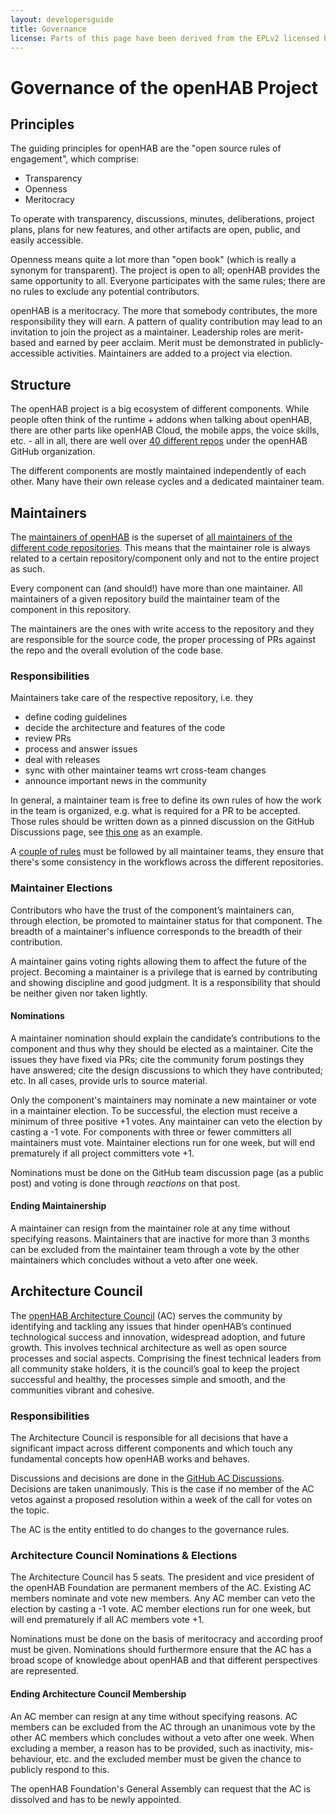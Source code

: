```yaml
---
layout: developersguide
title: Governance
license: Parts of this page have been derived from the EPLv2 licensed https://www.eclipse.org/projects/handbook
---
```


# Governance of the openHAB Project

## Principles

The guiding principles for openHAB are the "open source rules of engagement", which comprise:

- Transparency
- Openness
- Meritocracy

To operate with transparency, discussions, minutes, deliberations, project plans, plans for new features, and other artifacts are open, public, and easily accessible.

Openness means quite a lot more than "open book" (which is really a synonym for transparent). The project is open to all; openHAB provides the same opportunity to all. Everyone participates with the same rules; there are no rules to exclude any potential contributors.

openHAB is a meritocracy. The more that somebody contributes, the more responsibility they will earn. A pattern of quality contribution may lead to an invitation to join the project as a maintainer. Leadership roles are merit-based and earned by peer acclaim. Merit must be demonstrated in publicly-accessible activities. Maintainers are added to a project via election.

## Structure

The openHAB project is a big ecosystem of different components.
While people often think of the runtime + addons when talking about openHAB, there are other parts like openHAB Cloud, the mobile apps, the voice skills, etc. - all in all, there are well over [40 different repos](https://github.com/orgs/openhab/repositories) under the openHAB GitHub organization.

The different components are mostly maintained independently of each other. Many have their own release cycles and a dedicated maintainer team.

## Maintainers

The [maintainers of openHAB](https://github.com/orgs/openhab/teams/maintainers) is the superset of [all maintainers of the different code repositories](https://github.com/orgs/openhab/teams/maintainers/teams).
This means that the maintainer role is always related to a certain repository/component only and not to the entire project as such.

Every component can (and should!) have more than one maintainer. All maintainers of a given repository build the maintainer team of the component in this repository.

The maintainers are the ones with write access to the repository and they are responsible for the source code, the proper processing of PRs against the repo and the overall evolution of the code base.

### Responsibilities

Maintainers take care of the respective repository, i.e. they

- define coding guidelines
- decide the architecture and features of the code
- review PRs
- process and answer issues
- deal with releases
- sync with other maintainer teams wrt cross-team changes
- announce important news in the community

In general, a maintainer team is free to define its own rules of how the work in the team is organized, e.g. what is required for a PR to be accepted. Those rules should be written down as a pinned discussion on the GitHub Discussions page, see [this one](https://github.com/openhab/openhab-addons/discussions/14694) as an example.

A [couple of rules](https://github.com/openhab/openhab-distro/discussions/1505) must be followed by all maintainer teams, they ensure that there's some consistency in the workflows across the different repositories.

### Maintainer Elections

Contributors who have the trust of the component’s maintainers can, through election, be promoted to maintainer status for that component. The breadth of a maintainer's influence corresponds to the breadth of their contribution.

A maintainer gains voting rights allowing them to affect the future of the project. Becoming a maintainer is a privilege that is earned by contributing and showing discipline and good judgment. It is a responsibility that should be neither given nor taken lightly.

#### Nominations

A maintainer nomination should explain the candidate’s contributions to the component and thus why they should be elected as a maintainer. Cite the issues they have fixed via PRs; cite the community forum postings they have answered; cite the design discussions to which they have contributed; etc. In all cases, provide urls to source material.

Only the component's maintainers may nominate a new maintainer or vote in a maintainer election. To be successful, the election must receive a minimum of three positive +1 votes. Any maintainer can veto the election by casting a -1 vote. For components with three or fewer committers all maintainers must vote. Maintainer elections run for one week, but will end prematurely if all project committers vote +1.

Nominations must be done on the GitHub team discussion page (as a public post) and voting is done through _reactions_ on that post.

#### Ending Maintainership

A maintainer can resign from the maintainer role at any time without specifying reasons.
Maintainers that are inactive for more than 3 months can be excluded from the maintainer team through a vote by the other maintainers which concludes without a veto after one week.

## Architecture Council

The [openHAB Architecture Council](https://github.com/orgs/openhab/teams/architecture-council) (AC) serves the community by identifying and tackling any issues that hinder openHAB’s continued technological success and innovation, widespread adoption, and future growth.
This involves technical architecture as well as open source processes and social aspects.
Comprising the finest technical leaders from all community stake holders, it is the council’s goal to keep the project successful and healthy, the processes simple and smooth, and the communities vibrant and cohesive.

### Responsibilities

The Architecture Council is responsible for all decisions that have a significant impact across different components and which touch any fundamental concepts how openHAB works and behaves.

Discussions and decisions are done in the [GitHub AC Discussions](https://github.com/openhab/openhab-distro/discussions/categories/architecture-council-discussions).
Decisions are taken unanimously.
This is the case if no member of the AC vetos against a proposed resolution within a week of the call for votes on the topic.

The AC is the entity entitled to do changes to the governance rules.

### Architecture Council Nominations & Elections

The Architecture Council has 5 seats.
The president and vice president of the openHAB Foundation are permanent members of the AC.
Existing AC members nominate and vote new members.
Any AC member can veto the election by casting a -1 vote.
AC member elections run for one week, but will end prematurely if all AC members vote +1.

Nominations must be done on the basis of meritocracy and according proof must be given.
Nominations should furthermore ensure that the AC has a broad scope of knowledge about openHAB and that different perspectives are represented.

#### Ending Architecture Council Membership

An AC member can resign at any time without specifying reasons.
AC members can be excluded from the AC through an unanimous vote by the other AC members which concludes without a veto after one week.
When excluding a member, a reason has to be provided, such as inactivity, mis-behaviour, etc. and the excluded member must be given the chance to publicly respond to this.

The openHAB Foundation's General Assembly can request that the AC is dissolved and has to be newly appointed.
